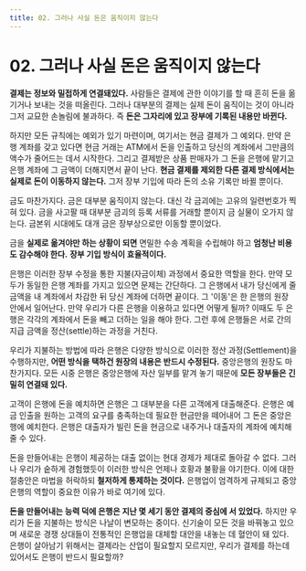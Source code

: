 ```yaml
---
title: 02. 그러나 사실 돈은 움직이지 않는다
---
```


# 02. 그러나 사실 돈은 움직이지 않는다

**결제는 정보와 밀접하게 연결돼있다.** 사람들은 결제에 관한 이야기를 할 때 흔히 돈을 옮기거나 보내는 것을 떠올린다. 그러나 대부분의 결제는 실제 돈이 움직이는 것이 아니라 그저 교묘한 손놀림에 불과하다. 즉 **돈은 그자리에 있고 장부에 기록된 내용만 바뀐다.** 

하지만 모든 규칙에는 예외가 있기 마련이며, 여기서는 현금 결제가 그 예외다. 만약 은행 계좌를 갖고 있다면 현금 거래는 ATM에서 돈을 인출하고 당신의 계좌에서 그만큼의 액수가 줄어드는 데서 시작한다. 그리고 결제받은 상품 판매자가 그 돈을 은행에 맡기고 은행 계좌에 그 금액이 더해지면서 끝이 난다. **현금 결제를 제외한 다른 결제 방식에서는 실제로 돈이 이동하지 않는다.** 그저 장부 기입에 따라 돈의 소유 기록만 바뀔 뿐이다.

금도 마찬가지다. 금은 대부분 움직이지 않는다. 대신 각 금괴에는 고유의 일련번호가 찍혀 있다. 금을 사고팔 때 대부분 금괴의 등록 서류를 거래할 뿐이지 금 실물이 오가지 않는다. 금본위 시대에도 대개 금은 장부상으로만 이동할 뿐이었다.

금을 **실제로 옮겨야만 하는 상황이 되면** 면밀한 수송 계획을 수립해야 하고 **엄청난 비용도 감수해야 한다.** **장부 기입 방식이 효율적이다.**

은행은 이러한 장부 수정을 통한 지불(자금이체) 과정에서 중요한 역할을 한다. 만약 모두가 동일한 은행 계좌를 가지고 있으면 문제는 간단하다. 그 은행에서 내가 당신에게 줄 금액을 내 계좌에서 차감한 뒤 당신 계좌에 더하면 끝이다. 그 '이동'은 한 은행의 원장 안에서 일어난다. 만약 우리가 다른 은행을 이용하고 있다면 어떻게 될까? 이때도 두 은행은 각각의 계좌에서 돈을 빼고 더하는 일을 해야 한다. 그런 후에 은행들은 서로 간의 지급 금액을 정산(settle)하는 과정을 거친다.

우리가 지불하는 방법에 따라 은행은 다양한 방식으로 이러한 정산 과정(Settlement)을 수행하지만, **어떤 방식을 택하건 원장의 내용은 반드시 수정된다.** 중앙은행의 원장도 마찬가지다. 모든 시중 은행은 중앙은행에 자산 일부를 맡겨 놓기 때문에 **모든 장부들은 긴밀히 연결돼 있다.**

고객이 은행에 돈을 예치하면 은행은 그 대부분을 다른 고객에게 대출해준다. 은행은 예금 인출을 원하는 고객의 요구를 충족하는데 필요한 현금만을 떼어내어 그 돈은 중앙은행에 예치한다. 은행은 대출자가 빌린 돈을 현금으로 내주거나 대출자의 계좌에 예치해줄 수 있다.

돈을 만들어내는 은행이 제공하는 대출 없이는 현대 경제가 제대로 돌아갈 수 없다. 그러나 우리가 숱하게 경험했듯이 이러한 방식은 언제나 호황과 불황을 야기한다. 이에 대한 절충안은 마법을 허락하되 **철저하게 통제하는 것이다.** 은행업이 엄격하게 규제되고 중앙은행의 역할이 중요한 이유가 바로 여기에 있다.

**돈을 만들어내는 능력 덕에 은행은 지난 몇 세기 동안 결제의 중심에 서 있었다.** 하지만 우리가 돈을 지불하는 방식은 나날이 변모하는 중이다. 신기술이 모든 것을 바꿔놓고 있으며 새로운 경쟁 상대들이 전통적인 은행업을 대체할 대안을 내놓는 데 혈안이 돼 있다. 은행이 살아남기 위해서는 결제라는 산업이 필요할지 모르지만, 우리가 결제를 하는데 있어서도 은행이 반드시 필요할까?
